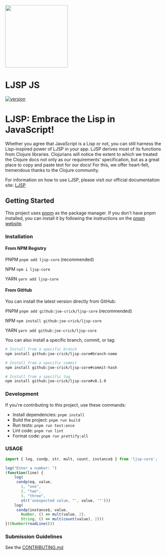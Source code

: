 <img src="https://ljsp-docs.vercel.app/img/logo.svg" width="200" height="200"/>

# LJSP JS

[![version][version-badge]][changelog]

[changelog]: CHANGELOG.md
[version-badge]: https://img.shields.io/badge/version-0.1.9-blue.svg

# LJSP: Embrace the Lisp in JavaScript!
Whether you agree that JavaScript is a Lisp or not, you can still harness the Lisp-inspired power of LJSP in your app. LJSP derives most of its functions from Clojure libraries. Clojurians will notice the extent to which we treated the Clojure docs not only as our requirements' specification, but as a great place to copy and paste text for our docs! For this, we offer heart-felt, tremendous thanks to the Clojure community.

For information on how to use LJSP, please visit our official documentation site:
[LJSP](https://ljsp-docs.vercel.app/)

## Getting Started

This project uses [pnpm](https://pnpm.io/) as the package manager. If you don't have pnpm installed, you can install it by following the instructions on the [pnpm website](https://pnpm.io/installation).

### Installation

#### From NPM Registry

PNPM `pnpm add ljsp-core` (recommended)

NPM `npm i ljsp-core`

YARN `yarn add ljsp-core`

#### From GitHub

You can install the latest version directly from GitHub:

PNPM `pnpm add github:joe-crick/ljsp-core` (recommended)

NPM `npm install github:joe-crick/ljsp-core`

YARN `yarn add github:joe-crick/ljsp-core`

You can also install a specific branch, commit, or tag:

```bash
# Install from a specific branch
npm install github:joe-crick/ljsp-core#branch-name

# Install from a specific commit
npm install github:joe-crick/ljsp-core#commit-hash

# Install from a specific tag
npm install github:joe-crick/ljsp-core#v0.1.9
```

### Development

If you're contributing to this project, use these commands:

- Install dependencies: `pnpm install`
- Build the project: `pnpm run build`
- Run tests: `pnpm run test:once`
- Lint code: `pnpm run lint`
- Format code: `pnpm run prettify:all`

### USAGE

```javascript
import { log, condp, str, mult, count, instance$ } from 'ljsp-core';

log("Enter a number: ")
(function(line) {
    log(
     condp(eq, value,
       1, "one",
       2, "two",
       3, "three",
       str('unexpected value, "', value, '"')))
    log(
     condp(instance$, value,
       Number, () => mult(value, 2),
       String, () => mult(count(value), 2)))
})(Number(readLine()))
```

### Submission Guidelines

See the [CONTRIBUTING.md](CONTRIBUTING.md)

[semantic-versioning]: https://semver.org/spec/v2.0.0.html
[conventional-commits]: https://www.conventionalcommits.org/en/v1.0.0/
